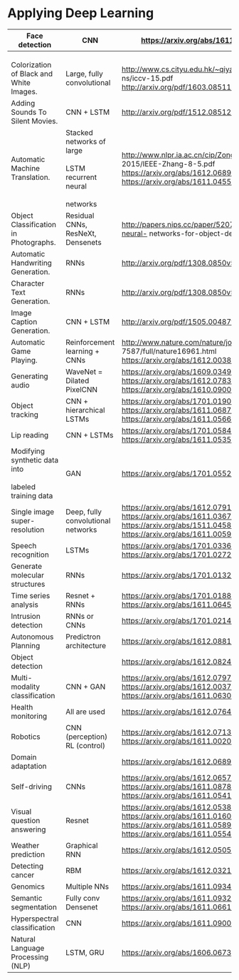 # Applying Deep Learning

|  Face detection | CNN | https://arxiv.org/abs/1611.00851 |
|  ------ | ------ | ------ |
|   |  |  |
|   |  |  |
|   |  |  |
|  Colorization of Black and White Images. | Large, fully convolutional | http://www.cs.cityu.edu.hk/~qiyang/publicatio ns/iccv-15.pdf<br/> http://arxiv.org/pdf/1603.08511.pdf |
|  Adding Sounds To Silent Movies. | CNN + LSTM | http://arxiv.org/pdf/1512.08512.pdf |
|  Automatic Machine Translation. | Stacked networks of large<br/> <br/> LSTM recurrent neural<br/> <br/> networks | http://www.nlpr.ia.ac.cn/cip/ZongPublications/ 2015/IEEE-Zhang-8-5.pdf<br/> https://arxiv.org/abs/1612.06897 https://arxiv.org/abs/1611.04558 |
|  Object Classification in Photographs. | Residual CNNs, ResNeXt, Densenets | http://papers.nips.cc/paper/5207-deep-neural- networks-for-object-detection.pdf |
|  Automatic Handwriting Generation. | RNNs | http://arxiv.org/pdf/1308.0850v5.pdf |
|  Character Text Generation. | RNNs | http://arxiv.org/pdf/1308.0850v5.pdf |
|  Image Caption Generation. | CNN + LSTM | http://arxiv.org/pdf/1505.00487v3.pdf |
|  Automatic Game Playing. | Reinforcement learning + CNNs | http://www.nature.com/nature/journal/v529/n 7587/full/nature16961.html<br/> https://arxiv.org/abs/1612.00380 |
|  Generating audio | WaveNet = Dilated PixelCNN | https://arxiv.org/abs/1609.03499 https://arxiv.org/abs/1612.07837 https://arxiv.org/abs/1610.09001 |
|  Object tracking | CNN + hierarchical LSTMs | https://arxiv.org/abs/1701.01909 https://arxiv.org/abs/1611.06878 https://arxiv.org/abs/1611.05666 |
|  Lip reading | CNN + LSTMs | https://arxiv.org/abs/1701.05847 https://arxiv.org/abs/1611.05358 |
|  Modifying synthetic data into<br/> <br/> labeled training data | GAN | https://arxiv.org/abs/1701.05524 |
|  Single image super-resolution | Deep, fully convolutional networks | https://arxiv.org/abs/1612.07919<br/> https://arxiv.org/abs/1611.03679 https://arxiv.org/abs/1511.04587 https://arxiv.org/abs/1611.00591 |
|  Speech recognition | LSTMs | https://arxiv.org/abs/1701.03360 https://arxiv.org/abs/1701.02720 |
|  Generate molecular structures | RNNs | https://arxiv.org/abs/1701.01329 |
|  Time series analysis | Resnet + RNNs | https://arxiv.org/abs/1701.01887 https://arxiv.org/abs/1611.06455 |
|  Intrusion detection | RNNs or CNNs | https://arxiv.org/abs/1701.02145 |
|  Autonomous Planning | Predictron architecture | https://arxiv.org/abs/1612.08810 |
|  Object detection |  | https://arxiv.org/abs/1612.08242 |
|  Multi-modality classification | CNN + GAN | https://arxiv.org/abs/1612.07976 https://arxiv.org/abs/1612.00377 https://arxiv.org/abs/1611.06306 |
|  Health monitoring | All are used | https://arxiv.org/abs/1612.07640 |
|  Robotics | CNN (perception) RL (control) | https://arxiv.org/abs/1612.07139 https://arxiv.org/abs/1611.00201 |
|  Domain adaptation |  | https://arxiv.org/abs/1612.06897 |
|  Self-driving | CNNs | https://arxiv.org/abs/1612.06573 https://arxiv.org/abs/1611.08788 https://arxiv.org/abs/1611.05418 |
|  Visual question answering | Resnet | https://arxiv.org/abs/1612.05386<br/> https://arxiv.org/abs/1611.01604 https://arxiv.org/abs/1611.05896 https://arxiv.org/abs/1611.05546 |
|  Weather prediction | Graphical RNN | https://arxiv.org/abs/1612.05054 |
|  Detecting cancer | RBM | https://arxiv.org/abs/1612.03211 |
|  Genomics | Multiple NNs | https://arxiv.org/abs/1611.09340 |
|  Semantic segmentation | Fully conv Densenet | https://arxiv.org/abs/1611.09326 https://arxiv.org/abs/1611.06612 |
|  Hyperspectral classification | CNN | https://arxiv.org/abs/1611.09007 |
|  Natural Language Processing (NLP) | LSTM, GRU | https://arxiv.org/abs/1606.0673 |
